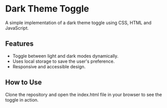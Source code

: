 # Dark Theme Toggle
A simple implementation of a dark theme toggle using CSS, HTML and JavaScript.

## Features
- Toggle between light and dark modes dynamically.
- Uses local storage to save the user's preference.
- Responsive and accessible design.

## How to Use
Clone the repository and open the index.html file in your browser to see the toggle in action.
